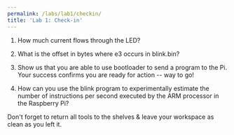 ```yaml
---
permalink: /labs/lab1/checkin/
title: 'Lab 1: Check-in'
---
```


1. How much current flows through the LED?

2. What is the offset in bytes where e3 occurs in blink.bin?

3. Show us that you are able to use bootloader to send a program to the Pi. Your success confirms you are ready for action -- way to go!

4. How can you use the blink program to experimentally estimate the number of instructions per second executed by the ARM processor in the Raspberry Pi?

Don't forget to return all tools to the shelves & leave your workspace as clean as you left it.